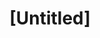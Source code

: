 ---
pid: ch418
title: "[Untitled]"
location_transcription: North Philly
coordinates: "[-75.119436989757, 39.99471188777]"
zipcode: 
gen_neighborhood: 
neighborhood: 
outside_phl: 
age: 
age_range: 
instagram: 
image_file_name: ch_418.jpg
proposal_transcription: Mi idea es un centro dunote puedan acuidir las perzonas que
  viven en la calle y ayudas las perzonas jovenes informar do de lo que pueden haces
  para mesorar y tener un buen futuro y todos los que vivimos en este ciudad estemos
  libre de violencia y delincuencia.
topic: 
topic_summary: 
type: 
keywords_other: 
credit: 
image_labels: 
twitter: 
facebook: 
permalink: "/monuments/ch418/"
layout: item-page
---